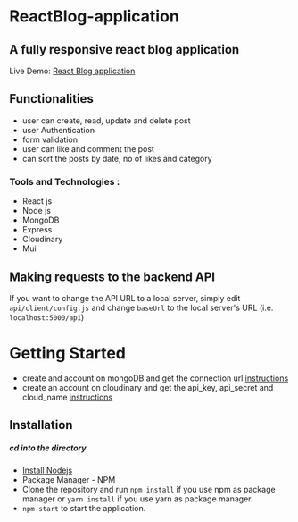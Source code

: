 
# ReactBlog-application

## A fully responsive react blog application

Live Demo: [React Blog application](https://reactblog-sakeer.herokuapp.com/)

## Functionalities

- user can create, read, update and delete post
- user Authentication
- form validation
- user can like and comment the post
- can sort the posts by date, no of likes and category

### Tools and Technologies :
- React js
- Node js
- MongoDB
- Express
- Cloudinary
- Mui

## Making requests to the backend API

If you want to change the API URL to a local server, simply edit `api/client/config.js` and change `baseUrl` to the local server's URL (i.e. `localhost:5000/api`)

# Getting Started

- create and account on mongoDB and get the connection url [instructions](https://www.mongodb.com/docs/guides/atlas/connection-string/)
- create an account on cloudinary and get the api_key, api_secret and cloud_name [instructions](https://cloudinary.com/documentation/node_integration)

## Installation

##### cd into the directory
- [Install Nodejs]()
- Package Manager - NPM
- Clone the repository and run `npm install` if you use npm as package manager or `yarn install` if you use yarn as package manager.
- `npm start` to start the application.
